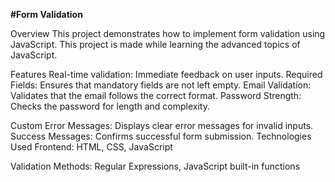 **#Form Validation**


Overview
This project demonstrates how to implement form validation using JavaScript.
This project is made while learning the advanced topics of JavaScript.

Features
Real-time validation: Immediate feedback on user inputs.
Required Fields: Ensures that mandatory fields are not left empty.
Email Validation: Validates that the email follows the correct format.
Password Strength: Checks the password for length and complexity.





Custom Error Messages: Displays clear error messages for invalid inputs.
Success Messages: Confirms successful form submission.
Technologies Used
Frontend: HTML, CSS, JavaScript


Validation Methods: Regular Expressions, JavaScript built-in functions
